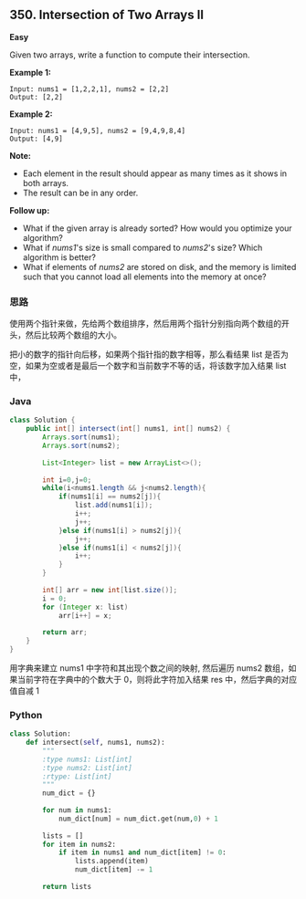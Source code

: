## 350. Intersection of Two Arrays II

**Easy**

Given two arrays, write a function to compute their intersection.

**Example 1:**

```
Input: nums1 = [1,2,2,1], nums2 = [2,2]
Output: [2,2]
```

**Example 2:**

```
Input: nums1 = [4,9,5], nums2 = [9,4,9,8,4]
Output: [4,9]
```

**Note:**

- Each element in the result should appear as many times as it shows in both arrays.
- The result can be in any order.

**Follow up:**

- What if the given array is already sorted? How would you optimize your algorithm?
- What if *nums1*'s size is small compared to *nums2*'s size? Which algorithm is better?
- What if elements of *nums2* are stored on disk, and the memory is limited such that you cannot load all elements into the memory at once?

### 思路

使用两个指针来做，先给两个数组排序，然后用两个指针分别指向两个数组的开头，然后比较两个数组的大小。

把小的数字的指针向后移，如果两个指针指的数字相等，那么看结果 list 是否为空，如果为空或者是最后一个数字和当前数字不等的话，将该数字加入结果 list 中，

### Java

````java
class Solution {
    public int[] intersect(int[] nums1, int[] nums2) {
        Arrays.sort(nums1);
        Arrays.sort(nums2);
        
        List<Integer> list = new ArrayList<>();
        
        int i=0,j=0;
        while(i<nums1.length && j<nums2.length){
            if(nums1[i] == nums2[j]){
                list.add(nums1[i]);
                i++;
                j++;
            }else if(nums1[i] > nums2[j]){
                j++;
            }else if(nums1[i] < nums2[j]){
                i++;
            }
        }
        
        int[] arr = new int[list.size()];
        i = 0;
        for (Integer x: list) 
            arr[i++] = x;
        
        return arr;
    }
}
````

用字典来建立 nums1 中字符和其出现个数之间的映射, 然后遍历 nums2 数组，如果当前字符在字典中的个数大于 0，则将此字符加入结果 res 中，然后字典的对应值自减 1

### Python

````python
class Solution:
    def intersect(self, nums1, nums2):
        """
        :type nums1: List[int]
        :type nums2: List[int]
        :rtype: List[int]
        """
        num_dict = {}
        
        for num in nums1:
            num_dict[num] = num_dict.get(num,0) + 1
          
        lists = []
        for item in nums2:
            if item in nums1 and num_dict[item] != 0:
                lists.append(item)
                num_dict[item] -= 1
            
        return lists
````

